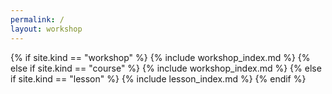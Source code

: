 ```yaml
---
permalink: /
layout: workshop
---
```


{% if site.kind == "workshop" %}
  {% include workshop_index.md %}
{% else if site.kind == "course" %}
  {% include workshop_index.md %}
{% else if site.kind == "lesson" %}
  {% include lesson_index.md %}
{% endif %}
